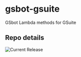# gsbot-gsuite
GSbot Lambda methods for GSuite

## Repo details

![Current Release](https://img.shields.io/badge/release-v0.3.3-blue)